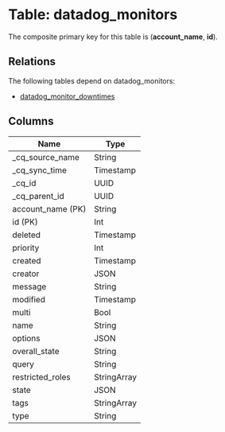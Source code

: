 # Table: datadog_monitors



The composite primary key for this table is (**account_name**, **id**).

## Relations
The following tables depend on datadog_monitors:
  - [datadog_monitor_downtimes](datadog_monitor_downtimes.md)

## Columns
| Name          | Type          |
| ------------- | ------------- |
|_cq_source_name|String|
|_cq_sync_time|Timestamp|
|_cq_id|UUID|
|_cq_parent_id|UUID|
|account_name (PK)|String|
|id (PK)|Int|
|deleted|Timestamp|
|priority|Int|
|created|Timestamp|
|creator|JSON|
|message|String|
|modified|Timestamp|
|multi|Bool|
|name|String|
|options|JSON|
|overall_state|String|
|query|String|
|restricted_roles|StringArray|
|state|JSON|
|tags|StringArray|
|type|String|